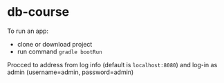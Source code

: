 # db-course

To run an app:
- clone or download project
- run command ```gradle bootRun```

Procced to address from log info (default is ```localhost:8080```) and log-in as admin (username=admin, password=admin)

